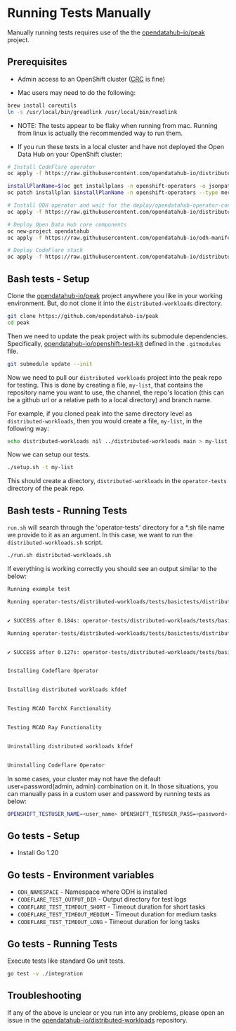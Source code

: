 # Running Tests Manually

Manually running tests requires use of the the [opendatahub-io/peak](https://github.com/opendatahub-io/peak) project.

## Prerequisites

* Admin access to an OpenShift cluster ([CRC](https://developers.redhat.com/products/openshift-local/overview) is fine)

* Mac users may need to do the following:

```bash
brew install coreutils
ln -s /usr/local/bin/greadlink /usr/local/bin/readlink
```

* NOTE: The tests appear to be flaky when running from mac. Running from linux is actually the recommended way to run them.

* If you run these tests in a local cluster and have not deployed the Open Data Hub on your OpenShift cluster:

```bash
# Install CodeFlare operator
oc apply -f https://raw.githubusercontent.com/opendatahub-io/distributed-workloads/main/tests/resources/codeflare-subscription.yaml

installPlanName=$(oc get installplans -n openshift-operators -o jsonpath='{.items[?(@.metadata.ownerReferences[0].name=="codeflare-operator")].metadata.name}')
oc patch installplan $installPlanName -n openshift-operators --type merge -p '{"spec":{"approved":true}}'

# Install ODH operator and wait for the deploy/opendatahub-operator-controller-manager in the openshift-operators namespace to become available
oc apply -f https://raw.githubusercontent.com/opendatahub-io/distributed-workloads/main/tests/resources/odh-subscription.yaml

# Deploy Open Data Hub core components
oc new-project opendatahub
oc apply -f https://raw.githubusercontent.com/opendatahub-io/odh-manifests/master/kfdef/odh-core.yaml -n opendatahub

# Deploy CodeFlare stack
oc apply -f https://raw.githubusercontent.com/opendatahub-io/distributed-workloads/main/codeflare-stack-kfdef.yaml
```

## Bash tests - Setup

Clone the [opendatahub-io/peak](https://github.com/opendatahub-io/peak) project anywhere you like in your working environment. But, do not clone it into the `distributed-workloads` directory.

```bash
git clone https://github.com/opendatahub-io/peak
cd peak
```

Then we need to update the peak project with its submodule dependencies. Specifically, [opendatahub-io/openshift-test-kit](https://github.com/opendatahub-io/openshift-test-kit/tree/0e469c4bf967b531780eb05d6b96463214288db7) defined in the `.gitmodules` file.

```bash
git submodule update --init
```

Now we need to pull our `distributed workloads` project into the peak repo for testing. This is done by creating a file, `my-list`, that contains the repository name you want to use, the channel, the repo's location (this can be a github url or a relative path to a local directory) and branch name.

For example, if you cloned peak into the same directory level as `distributed-workloads`, then you would create a file, `my-list`, in the following way:

```bash
echo distributed-workloads nil ../distributed-workloads main > my-list
```

Now we can setup our tests.

```bash
./setup.sh -t my-list
```

This should create a directory, `distributed-workloads` in the `operator-tests` directory of the peak repo.

## Bash tests - Running Tests

`run.sh` will search through the 'operator-tests' directory for a *.sh file name we provide to it as an argument. In this case, we want to run the `distributed-workloads.sh` script.

```bash
./run.sh distributed-workloads.sh
```

If everything is working correctly you should see an output similar to the below:

```bash
Running example test

Running operator-tests/distributed-workloads/tests/basictests/distributed-workloads.sh:15: executing 'oc project opendatahub' expecting success...


✔ SUCCESS after 0.184s: operator-tests/distributed-workloads/tests/basictests/distributed-workloads.sh:15: executing 'oc project opendatahub' expecting success

Running operator-tests/distributed-workloads/tests/basictests/distributed-workloads.sh:16: executing 'oc get pods' expecting success...


✔ SUCCESS after 0.127s: operator-tests/distributed-workloads/tests/basictests/distributed-workloads.sh:16: executing 'oc get pods' expecting success


Installing Codeflare Operator


Installing distributed workloads kfdef


Testing MCAD TorchX Functionality


Testing MCAD Ray Functionality


Uninstalling distributed workloads kfdef


Uninstalling Codeflare Operator

```

In some cases, your cluster may not have the default user+password(admin, admin) combination on it. In those situations, you can manually pass in a custom user and password by running tests as below:

```bash
OPENSHIFT_TESTUSER_NAME=<user_name> OPENSHIFT_TESTUSER_PASS=<password> ./run.sh distributed-workloads.sh
```

## Go tests - Setup

* Install Go 1.20

## Go tests - Environment variables

* `ODH_NAMESPACE` - Namespace where ODH is installed
* `CODEFLARE_TEST_OUTPUT_DIR` - Output directory for test logs
* `CODEFLARE_TEST_TIMEOUT_SHORT` - Timeout duration for short tasks
* `CODEFLARE_TEST_TIMEOUT_MEDIUM` - Timeout duration for medium tasks
* `CODEFLARE_TEST_TIMEOUT_LONG` - Timeout duration for long tasks

## Go tests - Running Tests

Execute tests like standard Go unit tests.

```bash
go test -v ./integration
```

## Troubleshooting

If any of the above is unclear or you run into any problems, please open an issue in the [opendatahub-io/distributed-workloads](https://github.com/opendatahub-io/distributed-workloads/issues) repository.
